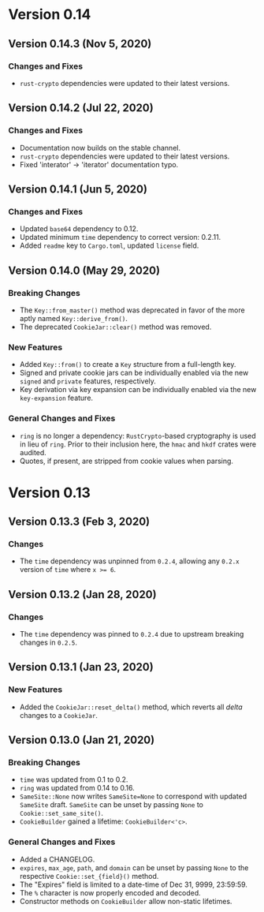 # Version 0.14

## Version 0.14.3 (Nov 5, 2020)

### Changes and Fixes

  * `rust-crypto` dependencies were updated to their latest versions.

## Version 0.14.2 (Jul 22, 2020)

### Changes and Fixes

  * Documentation now builds on the stable channel.
  * `rust-crypto` dependencies were updated to their latest versions.
  * Fixed 'interator' -> 'iterator' documentation typo.

## Version 0.14.1 (Jun 5, 2020)

### Changes and Fixes

  * Updated `base64` dependency to 0.12.
  * Updated minimum `time` dependency to correct version: 0.2.11.
  * Added `readme` key to `Cargo.toml`, updated `license` field.

## Version 0.14.0 (May 29, 2020)

### Breaking Changes

  * The `Key::from_master()` method was deprecated in favor of the more aptly
    named `Key::derive_from()`.
  * The deprecated `CookieJar::clear()` method was removed.

### New Features

  * Added `Key::from()` to create a `Key` structure from a full-length key.
  * Signed and private cookie jars can be individually enabled via the new
    `signed` and `private` features, respectively.
  * Key derivation via key expansion can be individually enabled via the new
    `key-expansion` feature.

### General Changes and Fixes

  * `ring` is no longer a dependency: `RustCrypto`-based cryptography is used in
    lieu of `ring`. Prior to their inclusion here, the `hmac` and `hkdf` crates
    were audited.
  * Quotes, if present, are stripped from cookie values when parsing.

# Version 0.13

## Version 0.13.3 (Feb 3, 2020)

### Changes

  * The `time` dependency was unpinned from `0.2.4`, allowing any `0.2.x`
    version of `time` where `x >= 6`.

## Version 0.13.2 (Jan 28, 2020)

### Changes

  * The `time` dependency was pinned to `0.2.4` due to upstream breaking changes
    in `0.2.5`.

## Version 0.13.1 (Jan 23, 2020)

### New Features

  * Added the `CookieJar::reset_delta()` method, which reverts all _delta_
    changes to a `CookieJar`.

## Version 0.13.0 (Jan 21, 2020)

### Breaking Changes

  * `time` was updated from 0.1 to 0.2.
  * `ring` was updated from 0.14 to 0.16.
  * `SameSite::None` now writes `SameSite=None` to correspond with updated
    `SameSite` draft. `SameSite` can be unset by passing `None` to
    `Cookie::set_same_site()`.
  * `CookieBuilder` gained a lifetime: `CookieBuilder<'c>`.

### General Changes and Fixes

  * Added a CHANGELOG.
  * `expires`, `max_age`, `path`, and `domain` can be unset by passing `None` to
    the respective `Cookie::set_{field}()` method.
  * The "Expires" field is limited to a date-time of Dec 31, 9999, 23:59:59.
  * The `%` character is now properly encoded and decoded.
  * Constructor methods on `CookieBuilder` allow non-static lifetimes.
